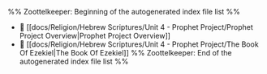 %% Zoottelkeeper: Beginning of the autogenerated index file list  %%
- 📄 [[docs/Religion/Hebrew Scriptures/Unit 4 - Prophet Project/Prophet Project Overview|Prophet Project Overview]]
- 📄 [[docs/Religion/Hebrew Scriptures/Unit 4 - Prophet Project/The Book Of Ezekiel|The Book Of Ezekiel]]
%% Zoottelkeeper: End of the autogenerated index file list  %%
